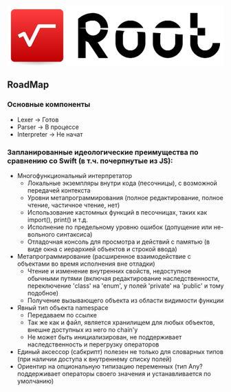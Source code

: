 ![Logo](./Resources/Logo.png)

## RoadMap

### Основные компоненты
- Lexer -> Готов
- Parser -> В процессе
- Interpreter -> Не начат

### Запланированные идеологические преимущества по сравнению со Swift (в т.ч. почерпнутые из JS):
- Многофункциональный интерпретатор
	- Локальные экземпляры внутри кода (песочницы), с возможной передачей контекста
	- Уровни метапрограммирования (полное редактирование, полное чтение, частичное чтение, нет)
	- Использование кастомных функций в песочницах, таких как import(), print() и т.д.
	- Исполнение по предельному уровню ошибок (допущение или не- вольного синтаксиса)
	- Отладочная консоль для просмотра и действий с памятью (в виде окна с иерархией объектов и строкой ввода)
- Метапрограммирование (расширенное взаимодействие с объектами во время исполнения вне отладки)
	- Чтение и изменение внутренних свойств, недоступное обычными путями (включая редактирование наследственности, переключение 'class' на 'enum', у полей 'private' на 'public' и тому подобное)
	- Получение вызывающего объекта из области видимости функции
- Явный тип объекта namespace
	- Передаваем по ссылке
	- Так же как и файл, является хранилищем для любых объектов, внешне доступных из него по chain'у
	- Не может быть инициализирован, не поддерживает наследственность и перегрузку операторов
- Единый аксессор (сабкрипт) полезен не только для словарных типов (при наличии доступа к внутреннему списку полей)
- Ориентир на опциональную типизацию переменных (тип Any? поддерживает операторы своего значения и устанавливается по умолчанию)